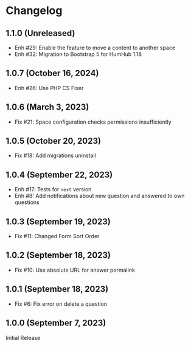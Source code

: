 Changelog
=========

1.1.0 (Unreleased)
------------------------
- Enh #29: Enable the feature to move a content to another space
- Enh #32: Migration to Bootstrap 5 for HumHub 1.18

1.0.7 (October 16, 2024)
------------------------
- Enh #26: Use PHP CS Fixer

1.0.6 (March 3, 2023)
------------------------
- Fix #21: Space configuration checks permissions insufficiently

1.0.5 (October 20, 2023)
------------------------
- Fix #18: Add migrations uninstall

1.0.4 (September 22, 2023)
--------------------------
- Enh #17: Tests for `next` version
- Enh #8: Add notifications about new question and answered to own questions

1.0.3 (September 19, 2023)
--------------------------
- Fix #11: Changed Form Sort Order

1.0.2 (September 18, 2023)
--------------------------
- Fix #10: Use absolute URL for answer permalink

1.0.1 (September 18, 2023)
--------------------------
- Fix #6: Fix error on delete a question

1.0.0 (September 7, 2023)
-------------------------

Initial Release
